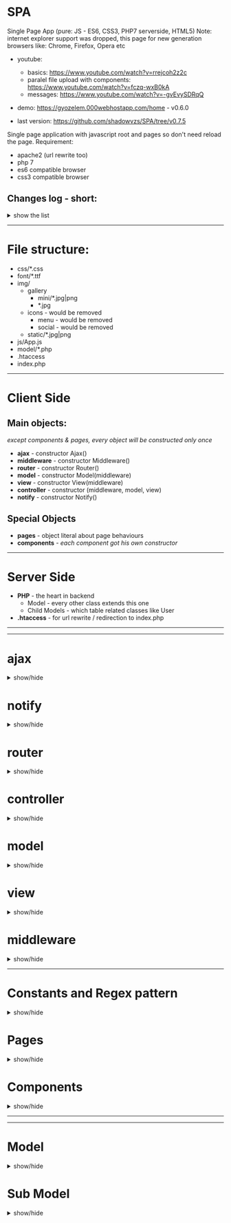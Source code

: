 # SPA
Single Page App (pure: JS - ES6, CSS3, PHP7 serverside, HTML5)
Note: internet explorer support was dropped, this page for new generation browsers like: Chrome, Firefox, Opera etc

 * youtube: 
 	- basics: https://www.youtube.com/watch?v=rrejcoh2z2c
	- paralel file upload with components: https://www.youtube.com/watch?v=fczq-wxB0kA
	- messages: https://www.youtube.com/watch?v=-gvEvySDRqQ
	
 * demo: https://gyozelem.000webhostapp.com/home - v0.6.0
 * last version: https://github.com/shadowvzs/SPA/tree/v0.7.5

Single page application with javascript root and pages so don't need reload the page.
Requirement:
  - apache2 (url rewrite too)
  - php 7
  - es6 compatible browser
  - css3 compatible browser

## Changes log - short: 
<details> 
<summary>show the list</summary>
* Note: Pages vs component, page loaded in middle content, component will loaded a div, could be hide/show/toggle etc, could be permanent, page or/and role level depend.

* v0.8.5 logger
	* Log table created and it save the failed select query and every insert/delete/update with single query
	* changed few unicode text icon to css icons (ex. audio player main 3 button)
	* more optimazation in Model.php 
	* if a guest make comment in guestbook then moderator/admin must approve that comment
	* increased the required role level for calendar
* v0.8.0 improvements
	* calendar eventlisteners halved (changed to attribute link - see the description about router)
	* audio player loading was fixed and reduced the eventlisteners
	* browser back button event was fixed
	* popUp splited into components: modal, imageviewer, youtubeviewer component (last 2 manipulate the 1st one)
	* fixed sevaral z-index issue
	* removed image cacheing option
* v0.6.0 bigger update:
	* Pages: users
	* Components: settingsmanager, albummanager, imagemanager, usermanager, messagecenter, upload, contextmenu
	* feature: message sending, change your settings, user managing (status, rank change), paralel fileupload with progressbar,  right-click menu in gallery for admin
  	* fixed bug with calendar (first year stack/last month in year was ignored in counter)
	* replaced var with let/const
	* gallery was redesigned
	* in server side model also placed role level restriction for class methods
	* added "string" validation in Model.php
	* component have optional role level condition and fix if same page was loaded with same components
	* added global components and it is checked if user role was changed and remove if condition fail
	* popUp redesigned for images and got 100% width on mobil
	* in css added generic class for show/hide/effects/buttons
	* css separated into index.css (load in header) and delayed.css (load at end of the body)
	* style what not need instantly was moved into delayed.css
	* mian images was compressed with https://tinypng.com/
	* icons (.png) was replaced with base64 background-image and used like a css class
* v0.1.3 updateing:
 	* Pages: guestbook
	* Components: newscalendar, guestbook, audioplayer
	* pages got a fade transition effect
	* login, signup page transition fix
	* main file was renamed from App.php => index.php
	* replaced string replace templating with template functions (like compiled handlebar functions)
	* css mfiles merged into index.css
* v0.1.2 restructuring:
	* Component: eventcalendar
 	* separated js vs html
	* merged js files into App.js (like calendar.js)
	* in js was anonymus function to arrow function
	* css was destructured (ex. calendar got separate css file)
	* fixes/uniformization in PHP classes (serverside model)
	* file clean up
* v0.1/v0.1.1 init:
	* Pages: login, registration, home page, events (from json), gallery and youtube videos working
	* Component/Parts: popUp, calendar (beta with most basic functions)
	* new design & responsive design
	* template replace in html where was {{ }}
</details>

--------------------------------------

# File structure:

* css/*.css
* font/*.ttf
* img/
	* gallery
		* mini/*.jpg|png
		* *.jpg	
	* icons - would be removed
		* menu - would be removed
		* social - would be removed
	* static/*.jpg|png
* js/App.js
* model/*.php
* .htaccess
* index.php

--------------------------------------

# Client Side

## Main objects:
*except components & pages, every object will be constructed only once*

* **ajax** - constructor Ajax()
* **middleware** - constructor Middleware()
* **router** - constructor Router()
* **model** - constructor Model(middleware)
* **view** - constructor View(middleware)
* **controller** - constructor (middleware, model, view)
* **notify** - constructor Notify()


## Special Objects
* **pages** - object literal about page behaviours 
* **components** - *each component got his own constructor*

--------------------------------------

# Server Side
* **PHP** - the heart in backend
	* Model - every other class extends this one
	* Child Models - which table related classes like User
* **.htaccess** - for url rewrite / redirection to index.php

--------------------------------------
--------------------------------------

# ajax
<details>
<summary> show/hide </summary>
	
* **input param**: 
	* url - string
	* method - string
	* data - object
	* success - callback function (data)
	* error - callback function (data)

* **output property**: 
	* get(url, data, success, error)
	* post(url, data, success, error)
	* raw(setup, success, error)
	* file(url, data, success, null)

* **role**:
	* automatically send with request and modify the user hash and domain hash
	* connection between frontend and backend (send/ask data)
	* handle foward the reicived data to callbacks
	* if request got status fail then send **notify** message to user
	* if user rank changed (ex. login/logout) then call visibility render function from view
</details>

# notify
<details>
<summary> show/hide </summary>
	
* **use**:
	* message - string
	* type - string (default: 'error', 'success', 'normal', 'warning')

* **output**: 
	* add(message, type)
	* remove(id)

* **responsability**:
	* send to user an animated flash message at top-right corner
</details>

# router
<details>
<summary> show/hide </summary>
* **output property**: 
	* url() - return object (properties: base_path, base_url, url_array, query_string, query_array)
	* redirect(newUrl, title=null, obj=null) - redirect the page (call setPage from Controller)
	* setFullUrl(newUrl) - change url without other action
	* setUrl(urlAddon) - change url based on urlAddon (modelComponent use this option)
	* init() - delayed redirect()

* **note**:	
	* Appache .htaccess redirect everything to index.php so the url will be handled by Router object what got a contructor function and later will be created the instance 

* **role**:
	* manage history part (push state)
	* manage back button event


## Router in action
	
* You must define the available routes in Router constructor function like:
```
		routes = [
			/*
				which got * it is optional, not required!
				url(0): prefix*/model/action*/:param*
				prefix(1) - optional (use false if you don't use)
				auth(2)	  - required role level (null/false=public page)
				prefix(3)  - validation for params (ex: NUMBER/SLUG)
			*/
			//            0               1    2    3    
			['/admin/user/edit/:id/', 'admin', 3, ['NUMBER']],
			['/gallery/album/:slug/:index', false, null, ['SLUG','NUMBER']],
		];
```
* If current url structure match with anything (**validateRoute**) from routes array then call setPage method in Controller
	* if pages.model_action exist then build the page with model & view
		* pages_model_action got information about page name, if required mode data, which component use that page etc
	* else redirect to error page ( with id 404)
* Router have a global click event what check if current element/or his parent element have href attribute, if check if the link was one from following link type:
    * Redirect (internal) then push into history and replace url, call the setPage method
		* **/home**
    * Component then send data to popUpRender method in View object
		* **href="*" data-action="component/youtubeViewer/show/1"**
    * Toggle - toggle an element by id
		* **href="*" data-action="toggle/audioPlayer"**
    * SelectAll - toggle an element
		* **href="*" data-action="selectAll/"**
    * Submit collect input data and send to server (ex. login/registration)
		* **href="*" data-action="submit/login"**
    * else - normal link, jump to another site/server/domain
		* **href="https://google.com"**
</details>

# controller
<details>
<summary> show/hide </summary>

* **input property**: 
	* middleware object

* **role & useage**:
	* bridge between router and view/model (with middleware)
	* router through middleware can call & pass routedata to setPage function in controller
		* this terminate the old page
		* call model or view for build page depend on **render** in **pages** object
			* if render.model: true - get data from backend and call view.build()
				* we call: **model.getPageData(controller, action, param)**
			* if render.model: string - get api data then it call view.build()
				* we call: **model.getCustomData(render.model, param)**
			* if render.model not exist - static pages
				* we call: **view.build()**
</details>

# model
<details>
<summary> show/hide </summary>
	
* **input param**: 
	* nothing at moment but could be injected view or router

* **output property**: 
	* getPageData(controller, action, param) 
		* those data from url, like /user/edit/2
	* submitForm(formId, url, extraDataObject, successHandler)
		* formId - id on form element, which contain the form data fields
		* url - string
		* extraDataObject - object[optional] what we want insert into form datas
		* successHandler - function[optional] we can assign handler function if needed else backend must send which handle needed for processing the returned data
	* getCustomData(apiKey, param)
		* apiKey - string key for for Api object inside of model object
		* param what we send to api

* **role**:
	* this is the data source with ajax, send/ask data from backend
	* depend on function what we use, could be:
		* sending data to api and handle the request with inbuilt api functions
		* sending form:
			* gather every input, select, textarea inside of form element
			* validate data if data got rules and give error if something wrong:
				* **everything what you validate here, must validate in backend too!!**
				* attributes what needed for validation:
					* **id**: must have same prefix than form name
						* ex. form is loginForm, then email field id is login_email
					* **name**: same like id, must have same prefix
						* when we send data then form prefix cutted and param became the remaining string:
						* ex. **name="login_email"** when u send became **email=" *input value* "**
					* **title**: well, this is only optional but could be usefull
						* when validation fail and we have title then we send this message to user and not validator error message
					* **validators**: used for validate the inputs with predefined rules:
						* **data-rule="EMAIL,5,50"** - email validator
							* EMAIL: regex pattern name, see **regex patterns**
							* 5: minimum length
							* 50: maximum length
						* **data-same="signup_password"** - element id - compare this element value with another element value
				* complete example: 		
```
				<input id="login_email" name="login_email" type="text" placeholder="Email cím" title="Kérem adjon meg egy valós email címet" data-rule="EMAIL,5,50">
```					
</details>

# view
<details>
<summary> show/hide </summary>
	
* **input param**: 
	* nothing at moment but could be injected model or router

* **output property**: 
	* getContent(key, data) 
		* key is string key
		* data is object
		* return template string from **tFunc** (template function) object, (where method name is key, param is data)
	* render(key, data)
		* key is string
		* data is object
		* execute function from **rFunc** object (where method name is key, param is data)
	* multicall(data)
		* data is object array and contain which render functions need to be called
	* build(data)
		* will call the private **build** function which also accept same param (see internal functions)
	* visibility()
		* call the internal **refreshDOMVisibility()** function
	* terminate()
		* call the internal **terminate()** function
		* param what we send to api

		
* **role**:
	* render the page content with object what we get from backend with model+ajax
		* also at build phase add/remove page depend/global components
		* change the page title
	* render elements which got rank condition (ex. login/logout button)
	* store shared templates in **tFunc** object
		* also can serve this templates to components via **getContent** function
	* create the initial menus


* **internal function roles**:
	* rFunc: 
		* a group of stored the functions which could be called from render function (and declared from backend too)
		* ex.: multicall, redirect
	*tFunc: 
		* most of template function accept atleast 1 object param
		* here we store template function with return the template string 
		* we can share that templates and return with **getContent** function
	* refreshGlobalComponents:
		* recheck the global components condition if fulfilled or need add/remove
	* build: 
		* it use data object param and pages.current.routeData object for create page content
			* with controller and action from routedata we get which template we need to use from **tFunc**
			* change page title
			* in special case like login/registration its add class to body for remove page scrollbar for those full screen pages
			* we cache the content dom, string bone, data, title in **pages.current**
		* add page depend components if condition is fulfilled
			* it will be stored into pages.current.component[componentName]
			* data (if needed - see **components**) will be stored into pages.current.componentData[componentName]
	* terminate:
		* remove page content
			* in special case like login/registration its remove class from body ( reenable the page scrollbar)
		* remove page depend components	
	* refreshDOMVisibility: 
		* check and change the role depend dom elements
		* example logout button if it have **.logged_only** class
```
			['.guest_only', Auth.role === 0],
			['.logged_only', Auth.role > 0],
			['.member_only', Auth.role > 1],
			['.moderator_only', Auth.role > 2],
			['.admin_only', Auth.role > 3],
```

</details>

# middleware
<details>
<summary> show/hide </summary>
* **output property**: 
	* add (label, callback=null) - assign callback under this object where key is the label
	* run(label, data) - call assigned callback and pass data into those callbacks
	* remove(label) - remove assigned callback property from this object

* **role**:
	* bridge between controller and router (injected to both constructor)

## Middleware in action
	
* assign function from controller
```
	middleware.add('redirect', setPage);
```
* run assigned function 
```
	middleware.run("redirect", data );
```
</details>

--------------------------------------

# Constants and Regex pattern
<details>
<summary> show/hide </summary>

* note: maybe this will be changed by time
* constants: 
	* path:
		* debug: function(data) - write data to console log
		* BASE_PROTOCOL: http or https
		* BASE_HOSTNAME: hostname
		* BASE_ROOT: base root
		* MODEL_PATH: path for backend model
		* IMAGE_PATH: image folder path 
		* GALLERY_PATH: image gallery folder path 
		* THUMBNAIL_PATH: image gallery thumbnail folder path 
		* MENU_ICON_PATH: menu icon folder path 
		* USER_STATUS: array (Inactive,Active,Banned,Deleted)
		* USER_RANK: array(Guest,Member,Moderator,Admin,Owner)
		* INTERNAL_ERROR_URL: url for error 500 - internal error page 
		* NOT_FOUND_URL: url for error 404 - not found page 
		* NO_ACCESS_URL: url for error 403 - forbidden page
		* ERROR_MSG{id:message}: error message based on error id 
		* MOUSE_BUTTON: for make difference for normal left click
		* SERVER_TIME_ZONE: GMT+x sec, example 7200 = GMT+3
		* CLIENT_TIME_ZONE: image folder path
		* ALLOWED_STATUS_DIFFERENCE: limit in sec which used to define user is online or offline
		* VALIDATOR: regex pattern for **router** and **model** (form validator)
			* NUMBER, PHONE, ALPHA, ALPHA_NUM, STR_AND_NUM, LOW_UP_NUM, SLUG, NAME, NAME_HUN, ADDRESS_HUN, STRING, EMAIL, IP
			* example:
```
			'STR_AND_NUM': /^([0-9]+[a-zA-Z]+|[a-zA-Z]+[0-9]+|[a-zA-Z]+[0-9]+[a-zA-Z]+)$/
```		
</details>

# Pages
<details>
<summary> show/hide </summary>

* **input/output param**:
	* not exist because it object literal

* **role**:
	* contain the page and core (view related) infos, main categories:
		* global - common data:
			* components (permanent components)
		* current - common data for current page:
			* routerData (current controller, action, param, data)
			* dom (content dom cache)
			* bone (content dom string content)
			* title
			* data (maybe will be removed, used for image cache)
			* component (page related component)
			* componentData (if component must store data - see **components** )
		* controller_action (page related data, ex: article_index - see **router** )
			* title (page title, sevaral page overwrite this, ex. gallery/article)
			* render (if missing then it is same than model: false)
				* model 
					* boolean: if we need data or no, file name is the controller name, method name will be action
					* string: if data coming from outside, like example youtube playlist coming from youtube api
			* template (string key which, which template function we use in view for create that page)
			* component (object - it is setup data for components - see **components** )
			* example: 
```
				user_index: {
					title: "Felhasználók",
					render: {
						model: true,
					},
					component: {
						userManager: {
							name: 'userManager',
							condition: {
								role: 3
							},
							table: '.user .index main table',
							storeData: true,
							datasource: {
								edit: MODEL_PATH+'User.php?action=admin_edit',
								delete: MODEL_PATH+'User.php?action=delete_user',
							},
							constructor: UserManagerComponent
						}
					},
					template: 'usersPage',
				},
```			
## Description
* pages object verified by Controller 
	* model render missing or false: then will call automatically View.build();
	* model render is string: then call the model.getCustomData(render.model, param);
	* model render is true: then call the model.getPageData(controller, action, param);
		* in this case backend send in response which View render function(s) must used for page
		* example, this call View.build(data):
```
		class Article extends Model {
			public function index($data=null) {
				// code code code
				return $this->sendResponse([$articles, 0], 'build');
			}
		}
```			
* pages object used in View object in build method ( see **view** )
</details>

# Components
<details>
<summary> show/hide </summary>

* **input param**:
	* setup/setting - object literal
	* ajax - ajax object itself

* **output property**: 
	* remove() - remove the DOM what component created and remove the event listeners
	* rest depend on component

* **special**: 
	* restriction is must be event target or max 3rd parent of event target
	* component output functions are callable if you put to any element the following:
	* **href="*" data-action="component/${componentname}/${function name}/${string param but its optional}"**

* **role**:
	* dynamically handle a special task like managing user table:
		* ex. delete user from table & database or change data on user
	
* **note**:
	* javascript constructor function what will be initialized with **new** key
	* components don't have css
	* each component have HTML part: 
		* a template constant where the HTML stored in template function
		* is template is shared then could get HTML string from View object 
			* ex. view.getContent(key, data);


## Used Component 
* **ModalComponent**[perm] - modal what let manage url & the content
* **SettingsManager**[perm] - crud for user settings and visual part
* **AudioPlayer**[perm] - audio player for playing mp3's from database  
* **MessengerComponent**[perm] - crud for messages, message window, periodic message checks
* **Calendar**[page] - show/sort/manage data from news and guests table
* **GuestbookComponent**[page] - handle CRUD at guestbook page  
* **ContextMenu**[page] - create right click menu and handle it if you send array to this component
* **FileUploader**[page] - file upload and progress bar  
* **AlbumManager**[page] - crud for albums and interact with ContextMenu/FileUploader
* **ImageManager**[page] - crud for images interact with ContextMenu/FileUploader
* **UserManagerComponent**[page] - users management and user table
* **YoutubeViewerComponent**[page] - create youtube video iframe for modal and pass new url
* **ImageViewerComponent**[page] - create image with carousel for modal and pass new url

## Component types (2)

* global (pages.global.component) 
	* created at page loading
	* removed only if component have condition and user role changed
	
* page depend (pages.global.component) 
	* created when user click to an internal page link
	* removed when user change the current page 

## Component setup/settings
* structure: object literal
* properties: common or special 
* common properties: 
	* name - string (component name, same than )
	* condition - object (at moment only role level condition exist)
	* datasource - object (if component need interact with backend, we store here the url's)
	* storeData - boolean (if it is true then page data will be saved under pages.current.componentData)
	* relationship - string (another component name, which we will use for something)
	* constructor - function (component constructor function)
	* example: 
```
	component: {	
		settingsManager: {
			name: 'settingsManager',
			condition: {
				role: 1
			},
			datasource: {
				get: MODEL_PATH+'User.php?action=get_my_data',
				edit: MODEL_PATH+'User.php?action=edit',
			},
			constructor: SettingsManager
		}
	}
```

## Components in action
* component will be initialized in View.Build() (except global components)
* global components are verified everytime if user role changed
* currently used component objects saved into pages.current.component[componentName]
* currently used data for components stored into pages.current.componentData[componentName]
* relationship: component can interact with another component output functions
	* examples: 
		* imageViewer set content and define url for modalComponent
		* imageManager set content for right-click contextMenu
</details>

--------------------------------------
--------------------------------------

# Model
<details>
<summary> show/hide </summary>

* **Inits**:
	* Constants
		* DEBUG
		* LOG
	* Rest
		* session start
		* json header
		
* **Class**
	* properties - *all static*
		* $files - used for file upload
		* $request  
			* data:
				* param: used for store the data from GET/POST request and will be validated
				* action: which we will call
				* method: POST or GET
		* $method - which action we will use, same than $request['data']['action']
		* $auth - auth data 
			* userId - 0 or user_id
			* name - Guest or the user full name
			* role - 0 or user rank
			* hash - '' or user session hash (hash the key for logged user session data)
			* domain - random string which changed at every request ($_SESSION['domain']) 
		* $DATABASE - connection data
			* HOST
			* USER
			* PASSWORD
			* DATABASE
		* $PATTERN - regex patterns for validations
			* EMAIL
			* NAME_HUN
			* ADDRESS_HUN
			* NAME
			* INTEGER
			* SLUG
			* ALPHA_NUM
			* STR_AND_NUM
			* LOWER_UPPER_NUM
			* STRING - it is special and function was used for this

* **Constructor**: 
	* fill the static properties
	* call **domainVerification()**
	* call **setAuthKey()**
	* call **accessVerification()**
	* request validation 
		* if fail will redirect to **refuseData** and send error
	* check if requested method exist
		* if no then redirect to **refuseData** and send error
			
* methods - *non static or static*	
	* deleteFile($path) - static
		* delete file
	* accessVerification() - non static
		* check if user have access for the wanted method
	* requestValidation() - non static
		* validate $request['data']['param'] content with rules from $INPUT_RULE
	* setAuthKey() - non static
		* set $auth array if we can find with hash or set default values for guest
	* domainVerification() - non static
		* check if domain found in session
			* if yes and mismatch with domain from last request:
				* call setAuthKey()
				* call refuseData($errorMsg)
		* generate new domain and save in session
	* getParam($key1, $key2, $dafaultValue) - non static
		* if any from 2 key is empty return the defaultValue
		* else call **validateString ($key1, $key2)**
		* key1 is param key what data got in $request['data']['param']
		* key2 is key for $PATTERN regex validation
	* getData($key1, $dafaultValue) - non static
		* similiar like the geParam only this return data from $request['data']
		* allways validated like alpha numeric string (ex. controller name, action name etc)
	* validateString($key1, $key2) - non static
		* key1 is param key what data got in $request['data']['param']
		* key2 is key for $PATTERN regex validation
		* return boolean ( used preg_match on htmlspcialchars and trimmed data) except for string where special function used
	* refuseData($errorMessage, $renderFunc) - static
		* errorMessage - if we want send message from backend to client side
		* rederFunc - (optional) which render function we want use
	* sendResponse($modelData, $renderFunc, $notifyMsg) - non static
		* modelData - data what we want send to client
		* rederFunc - (optional) which render function we want use
		* notifyMsg - (optional) if we want send message from backend to client side
	* getById ($id) - static
		* search in current table after id and return that row
	* getBySlug ($slug) - static
		* search in current table after slug and return that row
	* getAll() - static
		* return every row from table
	* getConn() - static
		* return mysql connection if exist else return new connect - singleton
	* countAll($condition) - static
		* return how much row exist in current table what fulfilled the condition
			* condition example: *name = "pista"*
	* getPage($index, $limit, $condition) - static
		* return rows wich fulfill the condition but with offset and limit (pagination)
	* inserted_id() - static
		* return the last inserted id
	* insert($data, $returnData) - non static
		* data - assoc array what we want save (keys = columns, values = values)
		* returnData - boolean, if true then instead boolean (if was saved or no), we return data
	* update($data, $returnData) - non static
		* data - assoc array what we want update (keys = columns, values = values)
		* returnData - boolean, if true then instead boolean (if was updated or no), we return data
	* deleteById($id) - static
		* delete a row from current table
	* deleteRecords($conditions) - static
		* conditions - condition string
			* *ex. "status = 0"*
	* readRecords($conditons, $returnData, $array, $pageIndex, $perPage, $orderBy, $orderDesc) - static
		* conditions - string, same than above
		* returnData - boolean, if we want data (else we will get boolean)
		* array - boolean, we get more row or first one
			* if true and exist more matched row we get array with numeric index
			* if false and exist atleast 1 record then we get the first one
		* pageIndex - integer, used for pagination, pageIndex * perPage will be the offset
		* perPage - integer, how much record we want read out (default is ~unlimited)
		* orderBy - string, fieldname
		* orderDesc - string, "ASC" or "DESC"
	* getInsertedId() - non static	
		* return the last inserted id
	* slugify($string) - static
		* return the converted string slug
	* execQuery($query)	- static
		* this execute every query and return boolean for non select queries
			

* **role**:
	* validate domain/auth session
	* validate permission for requested method
	* validate the sent *params*
	* wrap the most used MySQL queries (save, update, count, delete, readId etc)
	* execute MySQL queries
	
</details>

# Sub Model
<details>
<summary> show/hide </summary>

* **Class**
	* properties - *all static*
		* $TABLE_NAME - table name
		* $INPUT_RULE - field validation rule
			* example: 'content' => ['type'=>'STRING', 'length' => [0, 65535]],
		* $ROLE_REQ - role requiment for access method
			* example: 'add' => 3,
		* $AUTO_FILL - if field value not exist then add default value
			* example: add' => ['status' => 1]
		* $ACTION_RULE - overwrite general input rules for a specific method
			* exemple: 'add' => ['password2' => ['match' => 'password']]
	

* methods - *non static*	
	* CRUD functions - non static
		* general functions: add, delete, edit etc
		* refuseData or sendResponse return data in json form

* **role**:
	* declare table name, extends Model
	* declare validation rules for each field
	* declare role requiment for methods
	* CRUD functions
	
</details>
